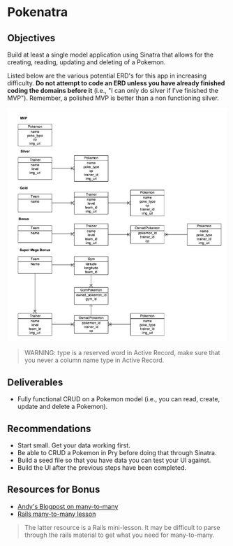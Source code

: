 # Pokenatra

## Objectives

Build at least a single model application using Sinatra that allows for the creating, reading, updating and deleting of a Pokemon.

Listed below are the various potential ERD's for this app in increasing difficulty. **Do not attempt to code an ERD unless you have already finished coding the domains before it** (i.e., "I can only do silver if I've finished the MVP"). Remember, a polished MVP is better than a non functioning silver.

![pokenatra_erd](pokenatra_erd.png)

> WARNING: type is a reserved word in Active Record, make sure that you never a column name type in Active Record.

## Deliverables

- Fully functional CRUD on a Pokemon model (i.e., you can read, create, update and delete a Pokemon).

## Recommendations

- Start small. Get your data working first.
- Be able to CRUD a Pokemon in Pry before doing that through Sinatra.
- Build a seed file so that you have data you can test your UI against.
- Build the UI after the previous steps have been completed.

## Resources for Bonus

- [Andy's Blogpost on many-to-many](http://andrewsunglaekim.github.io/many-actives-to-many-records/)
- [Rails many-to-many lesson](https://github.com/ga-wdi-lessons/rails-many-to-many)

> The latter resource is a Rails mini-lesson. It may be difficult to parse through the rails material to get what you need for many-to-many.
